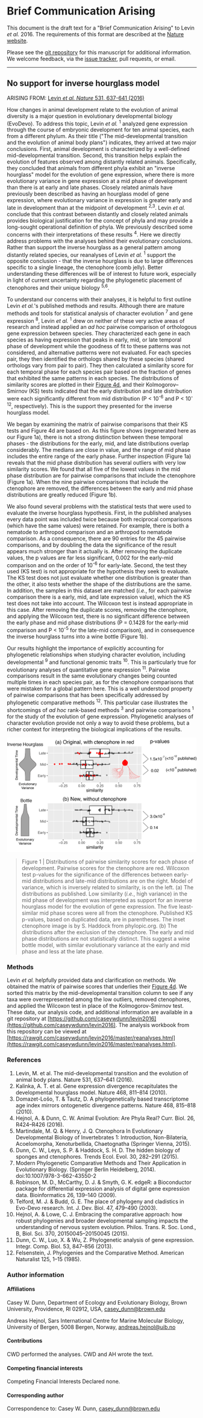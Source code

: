 # Brief Communication Arising


This document is the draft text for a "Brief Communication Arising" to Levin *et al.* 2016. The requirements of this format are described at the [Nature website]( http://www.nature.com/nature/authors/gta/commsarising.html). 


Please see the [git repository](https://github.com/caseywdunn/levin2016) for this manuscript for additional information. We welcome feedback, via the [issue tracker](https://github.com/caseywdunn/levin2016/issues), pull requests, or email.


-------------------------------------------------------------


## No support for inverse hourglass model


ARISING FROM: [Levin *et al. Nature* 531, 637-641 (2016)](http://dx.doi.org/10.1038/nature16994)


How changes in animal development relate to the evolution of animal diversity is a major question in evolutionary developmental biology (EvoDevo). To address this topic, Levin *et al.* <sup>1</sup> analyzed gene expression through the course of embryonic development for ten animal species, each from a different phylum. As their title ("The mid-developmental transition and the evolution of animal body plans") indicates, they arrived at two major conclusions. First, animal development is characterized by a well-defined mid-developmental transition. Second, this transition helps explain the evolution of features observed among distantly related animals. Specifically, they concluded that animals from different phyla exhibit an "inverse hourglass" model for the evolution of gene expression, where there is more evolutionary variance in gene expression at a mid phase of development than there is at early and late phases. Closely related animals have previously been described as having an hourglass model of gene expression, where evolutionary variance in expression is greater early and late in development than at the midpoint of development <sup>2,3</sup>. Levin *et al.* conclude that this contrast between distantly and closely related animals provides biological justification for the concept of phyla and may provide a long-sought operational definition of phyla. We previously described some concerns with their interpretations of these results <sup>4</sup>. Here we directly address problems with the analyses behind their evolutionary conclusions. Rather than support the inverse hourglass as a general pattern among distantly related species, our reanalyses of Levin *et al.* <sup>1</sup> support the opposite conclusion - that the inverse hourglass is due to large differences specific to a single lineage, the ctenophore (comb jelly). Better understanding these differences will be of interest to future work, especially in light of current uncertainty regarding the phylogenetic placement of ctenophores and their unique biology <sup>5,6</sup>. 


To understand our concerns with their analyses, it is helpful to first outline Levin *et al.*'s published methods and results. Although there are mature methods and tools for statistical analysis of character evolution <sup>7</sup> and gene expression <sup>8</sup>, Levin *et al.* <sup>1</sup> drew on neither of these very active areas of research and instead applied an *ad hoc* pairwise comparison of orthologous gene expression between species. They characterized each gene in each species as having expression that peaks in early, mid, or late temporal phase of development while the goodness of fit to these patterns was not considered, and alternative patterns were not evaluated. For each species pair, they then identified the orthologs shared by these species (shared orthologs vary from pair to pair). They then calculated a similarity score for each temporal phase for each species pair based on the fraction of genes that exhibited the same patterns in each species. The distributions of similarity scores are plotted in their [Figure 4d](http://www.nature.com/nature/journal/v531/n7596/fig_tab/nature16994_F4.html), and their Kolmogorov–Smirnov (KS) tests indicated that the early distribution and late distribution were each significantly different from mid distribution (P < 10<sup>-6</sup> and P < 10<sup>-12</sup>, respectively). This is the support they presented for the inverse hourglass model.


We began by examining the matrix of pairwise comparisons that their KS tests and Figure 4d are based on. As this figure shows (regenerated here as our Figure 1a), there is not a strong distinction between these temporal phases - the distributions for the early, mid, and late distributions overlap considerably. The medians are close in value, and the range of mid phase includes the entire range of the early phase. Further inspection (Figure 1a) reveals that the mid phase distribution has several outliers with very low similarity scores. We found that all five of the lowest values in the mid phase distribution are for pairwise comparisons that include the ctenophore (Figure 1a). When the nine pairwise comparisons that include the ctenophore are removed, the differences between the early and mid phase distributions are greatly reduced (Figure 1b).


We also found several problems with the statistical tests that were used to evaluate the inverse hourglass hypothesis. First, in the published analyses every data point was included twice because both reciprocal comparisons (which have the same values) were retained. For example, there is both a nematode to arthropod comparison and an arthropod to nematode comparison. As a consequence, there are 90 entries for the 45 pairwise comparisons, and by doubling the data the significance of the result appears much stronger than it actually is. After removing the duplicate values, the p values are far less significant, 0.002 for the early-mid comparison and on the order of 10<sup>-6</sup> for early-late. Second, the test they used (KS test) is not appropriate for the hypothesis they seek to evaluate. The KS test does not just evaluate whether one distribution is greater than the other, it also tests whether the shape of the distributions are the same. In addition, the samples in this dataset are matched (*i.e.*, for each pairwise comparison there is a early, mid, and late expression value), which the KS test does not take into account. The Wilcoxon test is instead appropriate in this case. After removing the duplicate scores, removing the ctenophore, and applying the Wilcoxon test, there is no significant difference between the early phase and mid phase distributions (P  = 0.1428 for the early-mid comparison and P < 10<sup>-5</sup> for the late-mid comparison), and in consequence the inverse hourglass turns into a wine bottle (Figure 1b). 


Our results highlight the importance of explicitly accounting for phylogenetic relationships when studying character evolution, including developmental <sup>9</sup> and functional genomic traits <sup>10</sup>. This is particularly true for evolutionary analyses of quantitative gene expression <sup>11</sup>. Pairwise comparisons result in the same evolutionary changes being counted multiple times in each species pair, as for the ctenophore comparisons that were mistaken for a global pattern here. This is a well understood property of pairwise comparisons that has been specifically addressed by phylogenetic comparative methods <sup>12</sup>. This particular case illustrates the shortcomings of *ad hoc* rank-based methods <sup>3</sup> and pairwise comparisons <sup>1</sup> for the study of the evolution of gene expression. Phylogenetic analyses of character evolution provide not only a way to avoid these problems, but a richer context for interpreting the biological implications of the results.


  

![Figure 1](./Figure1.png?raw=true)


> Figure 1 | Distributions of pairwise similarity scores for each phase of development. Pairwise scores for the ctenophore are red. Wilcoxon test p-values for the significance of the differences between early-mid distributions and late-mid distributions are on the right. Model of variance, which is inversely related to similarity, is on the left. (a) The distributions as published. Low similarity (*i.e.*, high variance) in the mid phase of development was interpreted as support for an inverse hourglass model for the evolution of gene expression. The five least-similar mid phase scores were all from the ctenophore. Published KS p-values, based on duplicated data, are in parentheses. The inset ctenophore image is by S. Haddock from phylopic.org. (b) The distributions after the exclusion of the ctenophore. The early and mid phase distributions are not statistically distinct. This suggest a wine bottle model, with similar evolutionary variance at the early and mid phase and less at the late phase.


### Methods
Levin *et al.* helpfully provided data and clarification on methods. We obtained the matrix of pairwise scores that underlies their [Figure 4d](http://www.nature.com/nature/journal/v531/n7596/fig_tab/nature16994_F4.html). We sorted this matrix by the mid-developmental transition column to see if any taxa were overrepresented among the low outliers, removed ctenophores, and applied the Wilcoxon test in place of the Kolmogorov-Smirnov test. These data, our analysis code, and additional information are available in a git repository at [https://github.com/caseywdunn/levin2016](https://github.com/caseywdunn/levin2016). The analysis workbook from this repository can be viewed at [https://rawgit.com/caseywdunn/levin2016/master/reanalyses.html](https://rawgit.com/caseywdunn/levin2016/master/reanalyses.html).


### References


1.	Levin, M. et al. The mid-developmental transition and the evolution of animal body plans. Nature 531, 637–641 (2016).
2.	Kalinka, A. T. et al. Gene expression divergence recapitulates the developmental hourglass model. Nature 468, 811–814 (2010).
3.	Domazet-Lošo, T. & Tautz, D. A phylogenetically based transcriptome age index mirrors ontogenetic divergence patterns. Nature 468, 815–818 (2010).
4.	Hejnol, A. & Dunn, C. W. Animal Evolution: Are Phyla Real? Curr. Biol. 26, R424–R426 (2016).
5.	Martindale, M. Q. & Henry, J. Q. Ctenophora In Evolutionary Developmental Biology of Invertebrates 1: Introduction, Non-Bilateria, Acoelomorpha, Xenoturbellida, Chaetognatha (Springer Vienna, 2015).
6.	Dunn, C. W., Leys, S. P. & Haddock, S. H. D. The hidden biology of sponges and ctenophores. Trends Ecol. Evol. 30, 282–291 (2015).
7.	Modern Phylogenetic Comparative Methods and Their Application in Evolutionary Biology. (Springer Berlin Heidelberg, 2014). doi:10.1007/978-3-662-43550-2
8.	Robinson, M. D., McCarthy, D. J. & Smyth, G. K. edgeR: a Bioconductor package for differential expression analysis of digital gene expression data. Bioinformatics 26, 139–140 (2009).
9.	Telford, M. J. & Budd, G. E. The place of phylogeny and cladistics in Evo-Devo research. Int. J. Dev. Biol. 47, 479–490 (2003).
10.	Hejnol, A. & Lowe, C. J. Embracing the comparative approach: how robust phylogenies and broader developmental sampling impacts the understanding of nervous system evolution. Philos. Trans. R. Soc. Lond., B, Biol. Sci. 370, 20150045–20150045 (2015).
11.	Dunn, C. W., Luo, X. & Wu, Z. Phylogenetic analysis of gene expression. Integr. Comp. Biol. 53, 847–856 (2013).
12.	Felsenstein, J. Phylogenies and the Comparative Method. American Naturalist 125, 1–15 (1985).


### Author information


#### Affiliations
Casey W. Dunn, Department of Ecology and Evolutionary Biology, Brown University, Providence, RI 02912, USA, casey_dunn@brown.edu


Andreas Hejnol, Sars International Centre for Marine Molecular Biology, University of Bergen, 5008 Bergen, Norway, andreas.hejnol@uib.no


#### Contributions
CWD performed the analyses. CWD and AH wrote the text.


#### Competing financial interests
Competing Financial Interests Declared none.


#### Corresponding author
Correspondence to: Casey W. Dunn, casey_dunn@brown.edu
